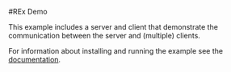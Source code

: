 #REx Demo

This example includes a server and client that demonstrate the communication
between the server and (multiple) clients.

For information about installing and running the example see the
[documentation](../../docs/examples.md).
